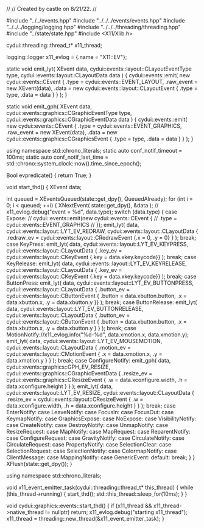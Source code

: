 //
// Created by castle on 8/21/22.
//

#include "../../events.hpp"
#include "../../../events/events.hpp"
#include "../../../logging/logging.hpp"
#include "../../../threading/threading.hpp"
#include "../state/state.hpp"
#include <X11/Xlib.h>

cydui::threading::thread_t* x11_thread;

logging::logger x11_evlog = {.name = "X11::EV"};

static void emit_lyt(
    XEvent data,
    cydui::events::layout::CLayoutEventType type,
    cydui::events::layout::CLayoutData data
) {
  cydui::events::emit(
      new cydui::events::CEvent {
          .type      = cydui::events::EVENT_LAYOUT,
          .raw_event = new XEvent(data),
          .data      = new cydui::events::layout::CLayoutEvent {
              .type = type, .data = data
          }
      }
  );
}

static void emit_gph(
    XEvent data,
    cydui::events::graphics::CGraphicEventType type,
    cydui::events::graphics::CGraphicEventData data
) {
  cydui::events::emit(
      new cydui::events::CEvent {
          .type      = cydui::events::EVENT_GRAPHICS,
          .raw_event = new XEvent(data),
          .data      = new cydui::events::graphics::CGraphicsEvent {
              .type = type, .data = data
          }
      }
  );
}

using namespace std::chrono_literals;
static auto conf_notif_timeout   = 100ms;
static auto conf_notif_last_time = std::chrono::system_clock::now().time_since_epoch();

Bool evpredicate() {
  return True;
}

void start_thd() {
  XEvent data;
  
  int      queued = XEventsQueued(state::get_dpy(), QueuedAlready);
  for (int i      = 0; i < queued; ++i) {
    XNextEvent(
        state::get_dpy(),
        &data
    );
    //    x11_evlog.debug("event = %d", data.type);
    switch (data.type) {
      case Expose:
        //        cydui::events::emit(new cydui::events::CEvent {
        //            .type = cydui::events::EVENT_GRAPHICS
        //        });
        emit_lyt(
            data,
            cydui::events::layout::LYT_EV_REDRAW,
            cydui::events::layout::CLayoutData {
                .redraw_ev =
                cydui::events::layout::CRedrawEvent {.x = 0, .y = 0}
            }
        );
        break;
      case KeyPress:
        emit_lyt(
            data,
            cydui::events::layout::LYT_EV_KEYPRESS,
            cydui::events::layout::CLayoutData {
                .key_ev =
                cydui::events::layout::CKeyEvent {.key = data.xkey.keycode}}
        );
        break;
      case KeyRelease:
        emit_lyt(
            data,
            cydui::events::layout::LYT_EV_KEYRELEASE,
            cydui::events::layout::CLayoutData {
                .key_ev =
                cydui::events::layout::CKeyEvent {.key = data.xkey.keycode}}
        );
        break;
      case ButtonPress:
        emit_lyt(
            data,
            cydui::events::layout::LYT_EV_BUTTONPRESS,
            cydui::events::layout::CLayoutData {
                .button_ev = cydui::events::layout::CButtonEvent {
                    .button = data.xbutton.button,
                    .x      = data.xbutton.x,
                    .y      = data.xbutton.y
                }}
        );
        break;
      case ButtonRelease:
        emit_lyt(
            data,
            cydui::events::layout::LYT_EV_BUTTONRELEASE,
            cydui::events::layout::CLayoutData {
                .button_ev = cydui::events::layout::CButtonEvent {
                    .button = data.xbutton.button,
                    .x      = data.xbutton.x,
                    .y      = data.xbutton.y
                }
            }
        );
        break;
      case MotionNotify://x11_evlog.info("%d-%d", data.xmotion.x, data.xmotion.y);
        emit_lyt(
            data,
            cydui::events::layout::LYT_EV_MOUSEMOTION,
            cydui::events::layout::CLayoutData {
                .motion_ev = cydui::events::layout::CMotionEvent {
                    .x = data.xmotion.x, .y = data.xmotion.y
                }
            }
        );
        break;
      case ConfigureNotify:
        emit_gph(
            data,
            cydui::events::graphics::GPH_EV_RESIZE,
            cydui::events::graphics::CGraphicEventData {
                .resize_ev = cydui::events::graphics::CResizeEvent {
                    .w = data.xconfigure.width, .h = data.xconfigure.height
                }
            }
        );
        emit_lyt(
            data,
            cydui::events::layout::LYT_EV_RESIZE,
            cydui::events::layout::CLayoutData {
                .resize_ev = cydui::events::layout::CResizeEvent {
                    .w = data.xconfigure.width, .h = data.xconfigure.height
                }
            }
        );
        break;
      case EnterNotify:
      case LeaveNotify:
      case FocusIn:
      case FocusOut:
      case KeymapNotify:
      case GraphicsExpose:
      case NoExpose:
      case VisibilityNotify:
      case CreateNotify:
      case DestroyNotify:
      case UnmapNotify:
      case ResizeRequest:
      case MapNotify:
      case MapRequest:
      case ReparentNotify:
      case ConfigureRequest:
      case GravityNotify:
      case CirculateNotify:
      case CirculateRequest:
      case PropertyNotify:
      case SelectionClear:
      case SelectionRequest:
      case SelectionNotify:
      case ColormapNotify:
      case ClientMessage:
      case MappingNotify:
      case GenericEvent:
      default: break;
    }
  }
  XFlush(state::get_dpy());
}

using namespace std::chrono_literals;

void x11_event_emitter_task(cydui::threading::thread_t* this_thread) {
  while (this_thread->running) {
    start_thd();
    std::this_thread::sleep_for(10ms);
  }
}

void cydui::graphics::events::start_thd() {
  if (x11_thread && x11_thread->native_thread != nullptr)
    return;
  x11_evlog.debug("starting x11_thread");
  x11_thread = threading::new_thread(&x11_event_emitter_task);
}
